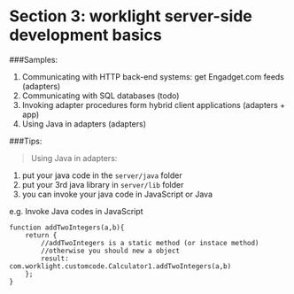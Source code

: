 Section 3: worklight server-side development basics
==================

###Samples:

1. Communicating with HTTP back-end systems: get Engadget.com feeds (adapters)
2. Communicating with SQL databases (todo)
3. Invoking adapter procedures form hybrid client applications (adapters + app)
4. Using Java in adapters (adapters)

###Tips:
> Using Java in adapters:

1. put your java code in the `server/java` folder
2. put your 3rd java library in `server/lib` folder
3. you can invoke your java code in JavaScript or Java

e.g. Invoke Java codes in JavaScript

	function addTwoIntegers(a,b){
		return {
			//addTwoIntegers is a static method (or instace method)
			//otherwise you should new a object
			result: com.worklight.customcode.Calculator1.addTwoIntegers(a,b)
		};
	}